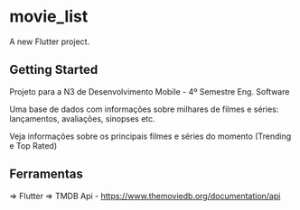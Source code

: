 # movie_list

A new Flutter project.

## Getting Started

Projeto para a N3 de Desenvolvimento Mobile - 4º Semestre Eng. Software

Uma base de dados com informações sobre milhares de filmes e séries: lançamentos, avaliações, sinopses etc.

Veja informações sobre os principais filmes e séries do momento (Trending e Top Rated)

## Ferramentas
=> Flutter =>
TMDB Api - https://www.themoviedb.org/documentation/api
